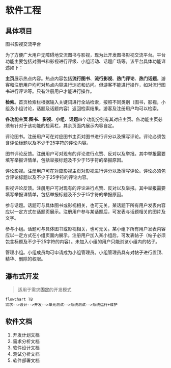 # 软件工程

## 具体项目

图书影视交流平台

为了方便广大用户无障碍地交流图书与影视，现为此开发图书影视交流平台。平台功能主要包括对图书和影视进行评级、小组活动、话题广场等。该平台具体功能详述如下：

**主页**展示热点内容。热点内容包括**流行图书**、**流行影视**、**热门评论**、**热门话题**。游客和注册用户均可对热点内容进行浏览和访问。但游客不能进行操作，如对流行图书进行评论等。只有注册用户才能进行操作。

**检索**。首页检索栏根据输入关键词进行全站检索，按照不同类别（图书，影视，小组及小组讨论，话题及话题内容）返回检索结果。游客及注册用户均可以检索。

**各功能主页**:**图书**、**影视**、**小组**、**话题**四个功能分别有其对应主页。各功能主页必须有针对于该功能的检索栏，其余页面内展示内容自定。









评论图书。注册用户可在对应图书主页对图书进行评分以及撰写评论。评论必须包含评论标题以及不少于25字符的评论内容。

图书评论反馈。注册用户可对现有的评论进行点赞、反对以及举报。其中举报需要填写举报详情单，包括举报标题及不少于15字符的举报原因。

评论影视。注册用户可在对应影视主页对影视进行评分以及撰写评论。评论必须包含评论标题以及不少于25字符的评论内容。

影视评论反馈。注册用户可对现有的评论进行点赞、反对以及举报。其中举报需要填写举报详情单，包括举报标题及不少于15字符的举报原因。

参与话题。话题可与具体图书或影视相关，也可无关。某话题下所有用户发表内容应以一定方式在话题页展示。注册用户参与某话题后，可发表与话题相关的图片及文字。

参与小组。话题可与具体图书或影视相关，也可无关。某小组下所有用户发表内容应以一定方式在小组页面内展示。注册用户加入某小组后，可发表帖子（帖子必须包含标题及不少于25字符的内容）。未加入小组的用户只能浏览小组内的帖子。

管理小组。小组成员均可申请成为小组管理员。小组管理员具有对帖子进行置顶、精华、删除的权限。

## 瀑布式开发

> 适用于需求**固定**的开发模式

```mermaid
flowchart TB
需求-->设计-->开发-->单元测试-->系统测试-->系统运行+维护
```

## 软件文档

1. 开发计划文档
2. 需求分析文档
3. 软件设计文档
4. 测试分析文档
5. 软件部署文档

